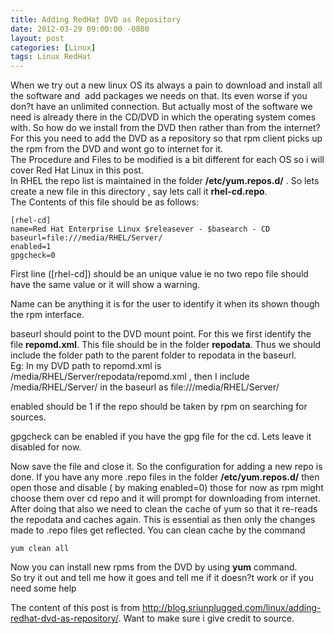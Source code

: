 ```yaml
---
title: Adding RedHat DVD as Repository
date: 2012-03-29 09:00:00 -0800
layout: post
categories: [Linux]
tags: Linux RedHat
---
```

When we try out a new linux OS its always a pain to download and install all the software and  add packages we needs on that. Its even worse if you don?t have an unlimited connection. But actually most of the software we need is already there in the CD/DVD in which the operating system comes with. So how do we install from the DVD then rather than from the internet?  
For this you need to add the DVD as a repository so that rpm client picks up the rpm from the DVD and wont go to internet for it.  
The Procedure and Files to be modified is a bit different for each OS so i will cover Red Hat Linux in this post.  
In RHEL the repo list is maintained in the folder **/etc/yum.repos.d/** . So lets create a new file in this directory , say lets call it **rhel-cd.repo**.  
The Contents of this file should be as follows:

```
[rhel-cd]
name=Red Hat Enterprise Linux $releasever - $basearch - CD
baseurl=file:///media/RHEL/Server/
enabled=1
gpgcheck=0
```
First line ([rhel-cd]) should be an unique value ie no two repo file should have the same value or it will show a warning.

Name can be anything it is for the user to identify it when its shown though the rpm interface.

baseurl should point to the DVD mount point. For this we first identify the file **repomd.xml**. This file should be in the folder **repodata**. Thus we should include the folder path to the parent folder to repodata in the baseurl.  
Eg: In my DVD path to repomd.xml is /media/RHEL/Server/repodata/repomd.xml , then I include /media/RHEL/Server/ in the baseurl as file:///media/RHEL/Server/

enabled should be 1 if the repo should be taken by rpm on searching for sources.

gpgcheck can be enabled if you have the gpg file for the cd. Lets leave it disabled for now.

Now save the file and close it. So the configuration for adding a new repo is done. If you have any more .repo files in the folder **/etc/yum.repos.d/** then open those and disable ( by making enabled=0) those for now as rpm might choose them over cd repo and it will prompt for downloading from internet. After doing that also we need to clean the cache of yum so that it re-reads the repodata and caches again. This is essential as then only the changes made to .repo files get reflected. You can clean cache by the command

`yum clean all`

Now you can install new rpms from the DVD by using **yum** command.  
So try it out and tell me how it goes and tell me if it doesn?t work or if you need some help

The content of this post is from <http://blog.sriunplugged.com/linux/adding-redhat-dvd-as-repository/>. Want to make sure i give credit to source.
